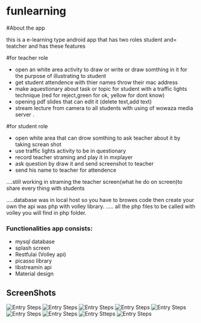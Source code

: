 # funlearning

#About the app

this is  a e-learning type android app that has two roles student and= teatcher and has these features



#for teacher role																																										
   -   open an white area activity to draw or write or draw somthing in it for the purpose of illustrating to student 
   -   get student attendence with thier names throw their mac address
   -   make aquestionary about task or topic for student with a traffic lights technique
	       (red for reject,green for ok, yellow for dont know) 
   -   opening pdf slides that can edit it (delete text,add text)
   -   stream lecture from camera to all students with using of wowaza media server .																		
	
	
#for student role 

   -  open white area that can drow somthing to ask teacher about it by taking screan shot 
   -  use traffic lights activity to be in questionary
   -  record teacher straming and play it in mxplayer
   -  ask question by draw it and send screenshot to teacher
   -  send his name to teacher for attendence
    
	 
	 
	 
	 
	 
....still  working in straming the teacher screen(what he do on screen)to share every thing with students 

.....database was in local host so you have to browes code then create your own the api was php with volley library.
..... all the php files to be called with volley you will find in php folder.


### Functionalities app consists:
   
   
   - mysql database
   - splash screen
   - Restfulai (Volley api)
   - picasso library
   - libstreamin api
   - Material design
   
   ## ScreenShots

![Entry Steps](https://github.com/Ahmed63c/funlearning/blob/master/Screenshots/13582455_1830926430320303_60790196_o.jpg)
![Entry Steps](https://github.com/Ahmed63c/funlearning/blob/master/Screenshots/13621643_1830926373653642_207175421_o.jpg)
![Entry Steps](https://github.com/Ahmed63c/funlearning/blob/master/Screenshots/13599747_1830926833653596_817365811_n.jpg)
![Entry Steps](https://github.com/Ahmed63c/funlearning/blob/master/Screenshots/13625139_1830928440320102_2135025441_n.jpg)
![Entry Steps](https://github.com/Ahmed63c/funlearning/blob/master/Screenshots/13598861_1830929460320000_1982994375_n.jpg)
![Entry Steps](https://github.com/Ahmed63c/funlearning/blob/master/Screenshots/13624451_1830994700313476_1406480795_n.jpg)
![Entry Steps](https://github.com/Ahmed63c/funlearning/blob/master/Screenshots/13608137_1830928666986746_819775253_n.jpg)
![Entry Stteps](https://github.com/Ahmed63c/funlearning/blob/master/Screenshots/13576358_1830929740319972_609720579_n.jpg)
![Entry Steps](https://github.com/Ahmed63c/funlearning/blob/master/Screenshots/13625130_1830926713653608_1170320739_n.jpg)








   
